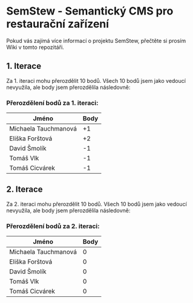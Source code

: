 ﻿# SemStew - Semantický CMS pro restaurační zařízení
Pokud vás zajímá více informací o projektu SemStew, přečtěte si prosím Wiki v tomto repozitáři.
## 1. Iterace
Za 1. iteraci mohu přerozdělit 10 bodů. Všech 10 bodů jsem jako vedoucí nevyužila, ale body jsem přerozdělila následovně:
### Přerozdělení bodů za 1. iteraci:
Jméno | Body
------------ | ------------
Michaela Tauchmanová | +1
Eliška Forštová | +2
David Šmolík | -1 
Tomáš Vlk | -1 
Tomáš Cicvárek | -1
## 2. Iterace
Za 2. iteraci mohu přerozdělit 10 bodů. Všech 10 bodů jsem jako vedoucí nevyužila, ale body jsem přerozdělila následovně:
### Přerozdělení bodů za 2. iteraci:
Jméno | Body
------------ | ------------
Michaela Tauchmanová | 0
Eliška Forštová | 0
David Šmolík | 0
Tomáš Vlk | 0
Tomáš Cicvárek | 0
